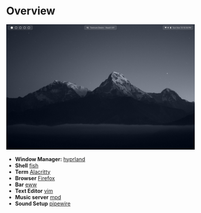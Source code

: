 # Overview
<img src=Preview1.png/>

- **Window Manager:** [hyprland](https://github.com/hyprwm/Hyprland)
- **Shell** [fish](https://github.com/fish-shell/fish-shell)
- **Term** [Alacritty](https://github.com/alacritty/alacritty)
- **Browser** [Firefox](https://www.mozilla.org/en-US/firefox/) 
- **Bar** [eww](https://github.com/elkowar/eww)
- **Text Editor** [vim](https://github.com/vim/vim)
- **Music server** [mpd](https://github.com/MusicPlayerDaemon/MPD)
- **Sound Setup** [pipewire](https://gitlab.freedesktop.org/pipewire/pipewire/)
